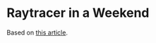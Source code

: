 # Raytracer in a Weekend

Based on [this article](https://raytracing.github.io/books/RayTracingInOneWeekend.html).